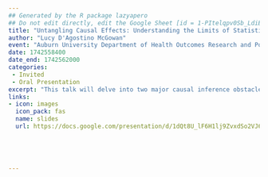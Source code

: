 ```yaml
---
## Generated by the R package lazyapero
## Do not edit directly, edit the Google Sheet [id = 1-PItelqpv0Sb_LdiEDqb8O3D_Roii5nVTL07IRVbRtA]
title: "Untangling Causal Effects: Understanding the Limits of Statistics"
author: "Lucy D'Agostino McGowan"
event: "Auburn University Department of Health Outcomes Research and Policy"
date: 1742558400
date_end: 1742562000
categories:
 - Invited
 - Oral Presentation
excerpt: "This talk will delve into two major causal inference obstacles: (1) identifying which variables to account for and (2) assessing the impact of unmeasured variables. The first half of the talk will showcase a Causal Quartet. In the spirit of Anscombe’s Quartet, this is a set of four datasets with identical statistical properties, yet different true causal effects due to differing data generating mechanisms. These simple datasets provide a straightforward example for statisticians to point to when explaining these concepts to collaborators and students. The second half of the talk will focus on how statistical techniques can be leveraged to examine the impact of a potential unmeasured confounder. We will examine sensitivity analyses under several scenarios with varying levels of information about potential unmeasured confounders, introducing the tipr R package, which provides tools for conducting sensitivity analyses in a flexible and accessible manner."
links:
- icon: images
  icon_pack: fas
  name: slides
  url: https://docs.google.com/presentation/d/1dQt8U_lF6H1lj9ZvxdSo2VJ6Grai7A-Gvsieos6Gc60/edit#slide=id.g27c93f11fff_0_18





---
```

